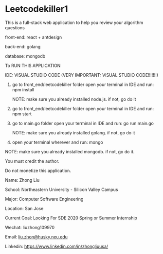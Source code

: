 # Leetcodekiller1

This is a full-stack web application to help you review your algorithm questions




front-end: react + antdesign

back-end: golang

database: mongodb





To RUN THIS APPLICATION

IDE: VISUAL STUDIO CODE (VERY IMPORTANT: VISUAL STUDIO CODE!!!!!!!)

1. go to front_end/leetcodekiller folder open your terminal in IDE and run:   npm install

   NOTE: make sure you already installed node.js. if not, go do it

2. go to front_end/leetcodekiller folder open your terminal in IDE and run:   npm start

3. go to main.go folder open your terminal in IDE and run:  go run main.go

   NOTE: make sure you already installed golang. if not, go do it

4. open your terminal wherever and run:   mongo

  NOTE: make sure you already installed mongodb. if not, go do it.







You must credit the author.

Do not monetize this application.

Name: Zhong Liu

School: Northeastern University - Silicon Valley Campus

Major: Computer Software Engineering

Location: San Jose

Current Goal: Looking For SDE 2020 Spring or Summer Internship

Wechat: liuzhong109970

Email: liu.zhon@husky.neu.edu

Linkedin: https://www.linkedin.com/in/zhongliuusa/

